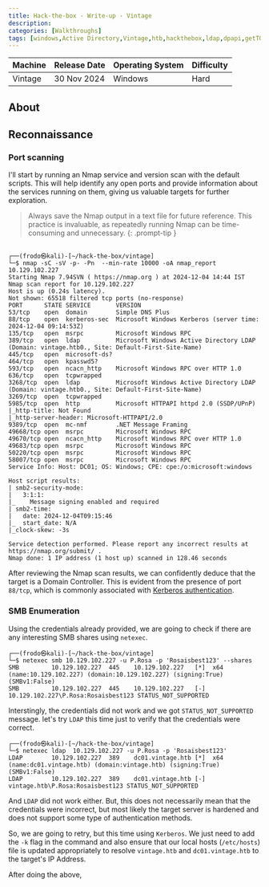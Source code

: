 ```yaml
---
title: Hack-the-box - Write-up - Vintage
description: 
categories: [Walkthroughs]
tags: [windows,Active Directory,Vintage,htb,hackthebox,ldap,dpapi,getTGT.py,impacket-getTGT,hard]
---
```


|Machine|Release Date |Operating System|Difficulty|
--------|-------------|----------------|----------|
|Vintage| 30 Nov 2024 |Windows         |Hard      |

## About

## Reconnaissance

### Port scanning

I'll start by running an Nmap service and version scan with the default scripts. This will help identify any open ports and provide information about the services running on them, giving us valuable targets for further exploration.
> Always save the Nmap output in a text file for future reference. This practice is invaluable, as repeatedly running Nmap can be time-consuming and unnecessary.
{: .prompt-tip }

```shell
 
┌──(frodo㉿kali)-[~/hack-the-box/vintage]
└─$ nmap -sC -sV -p- -Pn  --min-rate 10000 -oA nmap_report 10.129.102.227
Starting Nmap 7.94SVN ( https://nmap.org ) at 2024-12-04 14:44 IST
Nmap scan report for 10.129.102.227
Host is up (0.24s latency).
Not shown: 65518 filtered tcp ports (no-response)
PORT      STATE SERVICE       VERSION
53/tcp    open  domain        Simple DNS Plus
88/tcp    open  kerberos-sec  Microsoft Windows Kerberos (server time: 2024-12-04 09:14:53Z)
135/tcp   open  msrpc         Microsoft Windows RPC
389/tcp   open  ldap          Microsoft Windows Active Directory LDAP (Domain: vintage.htb0., Site: Default-First-Site-Name)
445/tcp   open  microsoft-ds?
464/tcp   open  kpasswd5?
593/tcp   open  ncacn_http    Microsoft Windows RPC over HTTP 1.0
636/tcp   open  tcpwrapped
3268/tcp  open  ldap          Microsoft Windows Active Directory LDAP (Domain: vintage.htb0., Site: Default-First-Site-Name)
3269/tcp  open  tcpwrapped
5985/tcp  open  http          Microsoft HTTPAPI httpd 2.0 (SSDP/UPnP)
|_http-title: Not Found
|_http-server-header: Microsoft-HTTPAPI/2.0
9389/tcp  open  mc-nmf        .NET Message Framing
49668/tcp open  msrpc         Microsoft Windows RPC
49670/tcp open  ncacn_http    Microsoft Windows RPC over HTTP 1.0
49683/tcp open  msrpc         Microsoft Windows RPC
50220/tcp open  msrpc         Microsoft Windows RPC
58007/tcp open  msrpc         Microsoft Windows RPC
Service Info: Host: DC01; OS: Windows; CPE: cpe:/o:microsoft:windows

Host script results:
| smb2-security-mode: 
|   3:1:1: 
|_    Message signing enabled and required
| smb2-time: 
|   date: 2024-12-04T09:15:46
|_  start_date: N/A
|_clock-skew: -3s

Service detection performed. Please report any incorrect results at https://nmap.org/submit/ .
Nmap done: 1 IP address (1 host up) scanned in 128.46 seconds
```
After reviewing the Nmap scan results, we can confidently deduce that the target is a Domain Controller. This is evident from the presence of port `88/tcp`, which is commonly associated with [Kerberos authentication](https://learn.microsoft.com/en-us/windows-server/security/kerberos/kerberos-authentication-overview).

### SMB Enumeration

Using the credentials already provided, we are going to check if there are any interesting SMB shares using `netexec`.

```shell
┌──(frodo㉿kali)-[~/hack-the-box/vintage]
└─$ netexec smb 10.129.102.227 -u P.Rosa -p 'Rosaisbest123' --shares     
SMB         10.129.102.227  445    10.129.102.227   [*]  x64 (name:10.129.102.227) (domain:10.129.102.227) (signing:True) (SMBv1:False)
SMB         10.129.102.227  445    10.129.102.227   [-] 10.129.102.227\P.Rosa:Rosaisbest123 STATUS_NOT_SUPPORTED
```
Interstingly, the credentials did not work and we got `STATUS_NOT_SUPPORTED` message. let's try `LDAP` this time just to verify that the credentials were correct.

```shell
┌──(frodo㉿kali)-[~/hack-the-box/vintage]
└─$ netexec ldap  10.129.102.227 -u P.Rosa -p 'Rosaisbest123'     
LDAP        10.129.102.227  389    dc01.vintage.htb [*]  x64 (name:dc01.vintage.htb) (domain:vintage.htb) (signing:True) (SMBv1:False)
LDAP        10.129.102.227  389    dc01.vintage.htb [-] vintage.htb\P.Rosa:Rosaisbest123 STATUS_NOT_SUPPORTED
```

And `LDAP` did not work either. But, this does not necessarily mean that the credentials were incorrect, but most likely the target server is hardened and does not support some type of authentication methods.

So, we are going to retry, but this time using `Kerberos`. We just need to add the `-k` flag in the command and also ensure that our local hosts (`/etc/hosts`) file is updated appropriately to resolve `vintage.htb` and `dc01.vintage.htb` to the target's IP Address.

After doing the above, 
